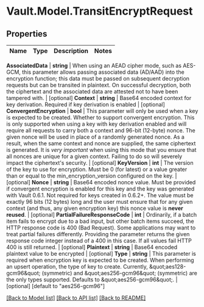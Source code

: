 # Vault.Model.TransitEncryptRequest

## Properties

Name | Type | Description | Notes
------------ | ------------- | ------------- | -------------

**AssociatedData** | **string** | When using an AEAD cipher mode, such as AES-GCM, this parameter allows passing associated data (AD/AAD) into the encryption function; this data must be passed on subsequent decryption requests but can be transited in plaintext. On successful decryption, both the ciphertext and the associated data are attested not to have been tampered with. | [optional] **Context** | **string** | Base64 encoded context for key derivation. Required if key derivation is enabled | [optional] **ConvergentEncryption** | **bool** | This parameter will only be used when a key is expected to be created. Whether to support convergent encryption. This is only supported when using a key with key derivation enabled and will require all requests to carry both a context and 96-bit (12-byte) nonce. The given nonce will be used in place of a randomly generated nonce. As a result, when the same context and nonce are supplied, the same ciphertext is generated. It is *very important* when using this mode that you ensure that all nonces are unique for a given context. Failing to do so will severely impact the ciphertext&#x27;s security. | [optional] **KeyVersion** | **int** | The version of the key to use for encryption. Must be 0 (for latest) or a value greater than or equal to the min_encryption_version configured on the key. | [optional] **Nonce** | **string** | Base64 encoded nonce value. Must be provided if convergent encryption is enabled for this key and the key was generated with Vault 0.6.1. Not required for keys created in 0.6.2+. The value must be exactly 96 bits (12 bytes) long and the user must ensure that for any given context (and thus, any given encryption key) this nonce value is **never reused**. | [optional] **PartialFailureResponseCode** | **int** | Ordinarily, if a batch item fails to encrypt due to a bad input, but other batch items succeed, the HTTP response code is 400 (Bad Request). Some applications may want to treat partial failures differently. Providing the parameter returns the given response code integer instead of a 400 in this case. If all values fail HTTP 400 is still returned. | [optional] **Plaintext** | **string** | Base64 encoded plaintext value to be encrypted | [optional] **Type** | **string** | This parameter is required when encryption key is expected to be created. When performing an upsert operation, the type of key to create. Currently, \&quot;aes128-gcm96\&quot; (symmetric) and \&quot;aes256-gcm96\&quot; (symmetric) are the only types supported. Defaults to \&quot;aes256-gcm96\&quot;. | [optional] [default to "aes256-gcm96"]

[[Back to Model list]](../README.md#documentation-for-models) [[Back to API list]](../README.md#documentation-for-api-endpoints) [[Back to README]](../README.md)

